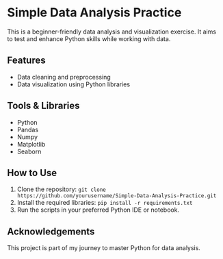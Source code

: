 # Simple Data Analysis Practice
This is a beginner-friendly data analysis and visualization exercise. It aims to test and enhance Python skills while working with data.

## Features
- Data cleaning and preprocessing
- Data visualization using Python libraries

## Tools & Libraries
- Python
- Pandas
- Numpy
- Matplotlib
- Seaborn

## How to Use
1. Clone the repository: `git clone https://github.com/yourusername/Simple-Data-Analysis-Practice.git`
2. Install the required libraries: `pip install -r requirements.txt`
3. Run the scripts in your preferred Python IDE or notebook.

## Acknowledgements
This project is part of my journey to master Python for data analysis.
